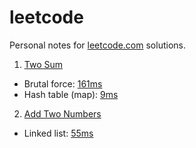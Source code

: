 # leetcode
Personal notes for [leetcode.com](https://leetcode.com) solutions.

1. [Two Sum](https://leetcode.com/problems/two-sum/description/)
* Brutal force: [161ms](https://leetcode.com/submissions/detail/157677573/)
* Hash table (map): [9ms](https://leetcode.com/submissions/detail/157680640/)

2. [Add Two Numbers](https://leetcode.com/problems/add-two-numbers/description/)
* Linked list: [55ms](https://leetcode.com/submissions/detail/157793196/)

